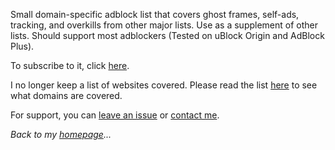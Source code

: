 Small domain-specific adblock list that covers ghost frames, self-ads, tracking, and overkills from other major lists. Use as a supplement of other lists. Should support most adblockers (Tested on uBlock Origin and AdBlock Plus).

To subscribe to it, click [here](abp:subscribe?location=https://austinhuang.me/0131-block-list/list.txt&title=0131List).

I no longer keep a list of websites covered. Please read the list [here](./list.txt) to see what domains are covered.

For support, you can [leave an issue](https://github.com/austinhuang0131/0131-block-list/issues) or [contact me](../contact).

*Back to my [homepage](../)...*
